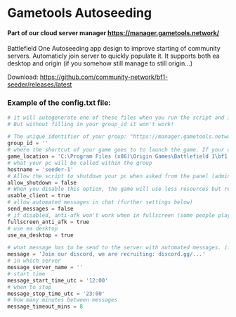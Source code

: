 # Gametools Autoseeding

#### Part of our cloud server manager https://manager.gametools.network/


Battlefield One Autoseeding app design to improve starting of community servers. 
Automaticly join server to quickly populate it. 
It supports both ea desktop and origin (if you somehow still manage to still origin...)

Download:
https://github.com/community-network/bf1-seeder/releases/latest

### Example of the config.txt file:
```py
# it will autogenerate one of these files when you run the script and it doesn't exist already.
# But without filling in your group_id it won't work!

# The unique identifier of your group: "https://manager.gametools.network/group/{group_id}"
group_id = ''
# where the shortcut of your game goes to to launch the game. If your didnt change when setting up the game, the defaults will be fine.
game_location = 'C:\Program Files (x86)\Origin Games\Battlefield 1\bf1.exe'
# what your pc will be called within the group 
hostname = 'seeder-1'
# Allow the script to shutdown your pc when asked from the panel (administrator rights needed)
allow_shutdown = false
# When you disable this option, the game will use less resources but renders nothing (doesn't change your ingame settings, only affects the script)
usable_client = true
# allow automated messages in chat (further settings below)
send_messages = false
# if disabled, anti-afk won't work when in fullscreen (some people play with the script still running, this stops the script from minimizing the game when fullscreen is detected)
fullscreen_anti_afk = true
# use ea desktop
use_ea_desktop = true

# what message has to be send to the server with automated messages. if you want multiple messages, seperate them with ";"
message = 'Join our discord, we are recruiting: discord.gg/...'
# in which server
message_server_name = ''
# start time
message_start_time_utc = '12:00'
# when to stop
message_stop_time_utc = '23:00'
# how many minutes between messages
message_timeout_mins = 8
```
